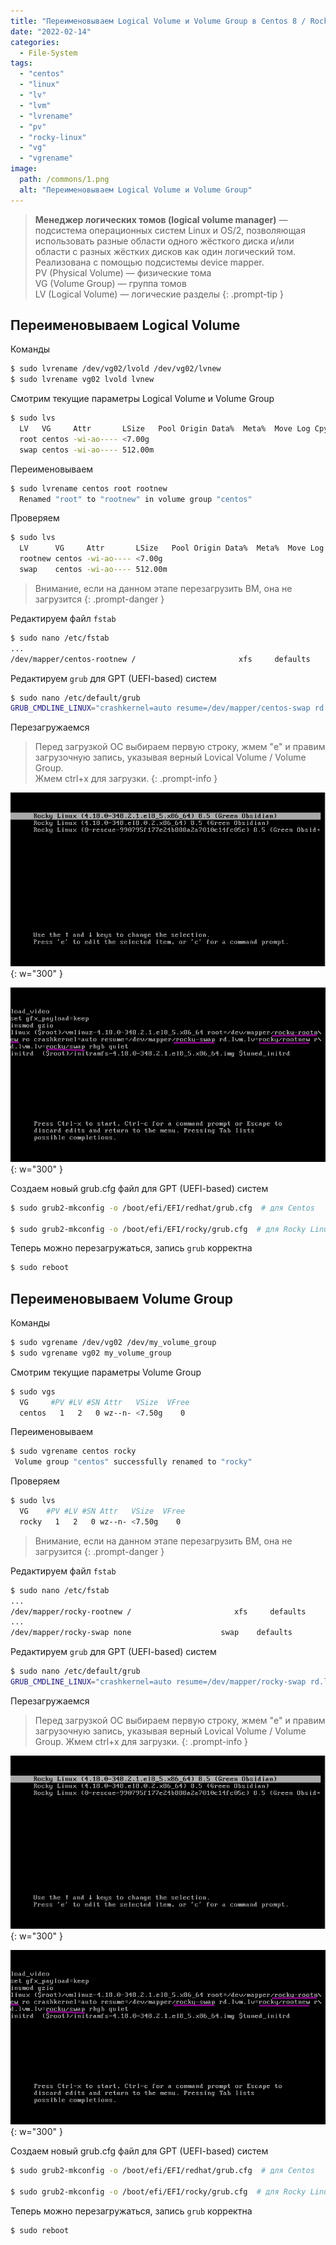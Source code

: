 ```yaml
---
title: "Переименовываем Logical Volume и Volume Group в Centos 8 / Rocky Linux"
date: "2022-02-14"
categories: 
  - File-System
tags: 
  - "centos"
  - "linux"
  - "lv"
  - "lvm"
  - "lvrename"
  - "pv"
  - "rocky-linux"
  - "vg"
  - "vgrename"
image:
  path: /commons/1.png
  alt: "Переименовываем Logical Volume и Volume Group"
---
```


> **Менеджер логических томов (logical volume manager)** — подсистема операционных систем Linux и OS/2, позволяющая использовать разные области одного жёсткого диска и/или области с разных жёстких дисков как один логический том. Реализована с помощью подсистемы device mapper.  
> PV (Physical Volume) — физические тома  
> VG (Volume Group) — группа томов  
> LV (Logical Volume) — логические разделы
{: .prompt-tip }

## Переименовываем Logical Volume

Команды

```sh
$ sudo lvrename /dev/vg02/lvold /dev/vg02/lvnew
$ sudo lvrename vg02 lvold lvnew
```

Смотрим текущие параметры Logical Volume и Volume Group

```sh
$ sudo lvs
  LV   VG     Attr       LSize   Pool Origin Data%  Meta%  Move Log Cpy%Sync Convert
  root centos -wi-ao---- <7.00g                                                
  swap centos -wi-ao---- 512.00m
```

Переименовываем

```sh
$ sudo lvrename centos root rootnew
  Renamed "root" to "rootnew" in volume group "centos"
```

Проверяем

```sh
$ sudo lvs
  LV      VG     Attr       LSize   Pool Origin Data%  Meta%  Move Log Cpy%Sync Convert
  rootnew centos -wi-ao---- <7.00g                                             
  swap    centos -wi-ao---- 512.00m 
```

> Внимание, если на данном этапе перезагрузить ВМ, она не загрузится
{: .prompt-danger }

Редактируем файл `fstab`

```sh
$ sudo nano /etc/fstab
...
/dev/mapper/centos-rootnew /                       xfs     defaults        0 0
```

Редактируем `grub` для GPT (UEFI-based) систем

```sh
$ sudo nano /etc/default/grub
GRUB_CMDLINE_LINUX="crashkernel=auto resume=/dev/mapper/centos-swap rd.lvm.lv=centos/rootnew rd.lvm.lv=centos/swap rhgb quiet"
```

Перезагружаемся

> Перед загрузкой ОС выбираем первую строку, жмем "e" и правим загрузочную запись, указывая верный Lovical Volume / Volume Group.  
> Жмем ctrl+x для загрузки.
{: .prompt-info }

![](/assets/img/posts/2022/02/14/lv1.png){: w="300" }

![](/assets/img/posts/2022/02/14/lv2.png){: w="300" }

Создаем новый grub.cfg файл для GPT (UEFI-based) систем

```sh
$ sudo grub2-mkconfig -o /boot/efi/EFI/redhat/grub.cfg	# для Centos

$ sudo grub2-mkconfig -o /boot/efi/EFI/rocky/grub.cfg  # для Rocky Linux
```

Теперь можно перезагружаться, запись `grub` корректна

```sh
$ sudo reboot
```

## Переименовываем Volume Group

Команды

```sh
$ sudo vgrename /dev/vg02 /dev/my_volume_group
$ sudo vgrename vg02 my_volume_group
```

Смотрим текущие параметры Volume Group

```sh
$ sudo vgs
  VG     #PV #LV #SN Attr   VSize  VFree
  centos   1   2   0 wz--n- <7.50g    0
```

Переименовываем

```sh
$ sudo vgrename centos rocky
 Volume group "centos" successfully renamed to "rocky"
```

Проверяем

```sh
$ sudo lvs
  VG    #PV #LV #SN Attr   VSize  VFree
  rocky   1   2   0 wz--n- <7.50g    0
```

> Внимание, если на данном этапе перезагрузить ВМ, она не загрузится
{: .prompt-danger }

Редактируем файл `fstab`

```sh
$ sudo nano /etc/fstab
...
/dev/mapper/rocky-rootnew /                       xfs     defaults        0 0
...
/dev/mapper/rocky-swap none                    swap    defaults        0 0
```

Редактируем `grub` для GPT (UEFI-based) систем

```sh
$ sudo nano /etc/default/grub
GRUB_CMDLINE_LINUX="crashkernel=auto resume=/dev/mapper/rocky-swap rd.lvm.lv=rocky/rootnew rd.lvm.lv=rocky/swap rhgb quiet"
```

Перезагружаемся

> Перед загрузкой ОС выбираем первую строку, жмем "e" и правим загрузочную запись, указывая верный Lovical Volume / Volume Group.
> Жмем ctrl+x для загрузки.
{: .prompt-info }

![](/assets/img/posts/2022/02/14/lv1.png){: w="300" }

![](/assets/img/posts/2022/02/14/lv2.png){: w="300" }

Создаем новый grub.cfg файл для GPT (UEFI-based) систем

```sh
$ sudo grub2-mkconfig -o /boot/efi/EFI/redhat/grub.cfg	# для Centos

$ sudo grub2-mkconfig -o /boot/efi/EFI/rocky/grub.cfg  # для Rocky Linux
```

Теперь можно перезагружаться, запись `grub` корректна

```sh
$ sudo reboot
```
